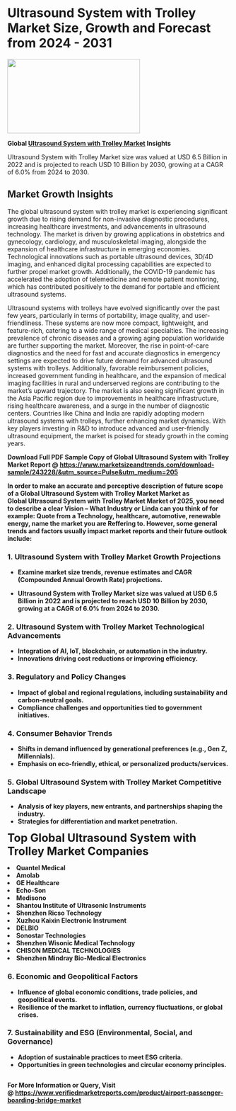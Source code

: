 <H1>Ultrasound System with Trolley Market Size, Growth and Forecast from 2024 - 2031</H1><img class="aligncenter size-medium wp-image-584254" src="https://thirdeyenews.in/wp-content/uploads/2024/09/Global-Market-Research-300x168.jpeg" alt="" width="300" height="168" /><p><strong>Global&nbsp;<a href="https://www.marketsizeandtrends.com/download-sample/243228/&amp;utm_source=Pulse&amp;utm_medium=205">Ultrasound System with Trolley Market</a> Insights</strong></p><p>Ultrasound System with Trolley Market size was valued at USD 6.5 Billion in 2022 and is projected to reach USD 10 Billion by 2030, growing at a CAGR of 6.0% from 2024 to 2030.</p><p><h2>Market Growth Insights</h2> <p>The global ultrasound system with trolley market is experiencing significant growth due to rising demand for non-invasive diagnostic procedures, increasing healthcare investments, and advancements in ultrasound technology. The market is driven by growing applications in obstetrics and gynecology, cardiology, and musculoskeletal imaging, alongside the expansion of healthcare infrastructure in emerging economies. Technological innovations such as portable ultrasound devices, 3D/4D imaging, and enhanced digital processing capabilities are expected to further propel market growth. Additionally, the COVID-19 pandemic has accelerated the adoption of telemedicine and remote patient monitoring, which has contributed positively to the demand for portable and efficient ultrasound systems.</p> <p><strong></strong></p> <p>Ultrasound systems with trolleys have evolved significantly over the past few years, particularly in terms of portability, image quality, and user-friendliness. These systems are now more compact, lightweight, and feature-rich, catering to a wide range of medical specialties. The increasing prevalence of chronic diseases and a growing aging population worldwide are further supporting the market. Moreover, the rise in point-of-care diagnostics and the need for fast and accurate diagnostics in emergency settings are expected to drive future demand for advanced ultrasound systems with trolleys. Additionally, favorable reimbursement policies, increased government funding in healthcare, and the expansion of medical imaging facilities in rural and underserved regions are contributing to the market’s upward trajectory. The market is also seeing significant growth in the Asia Pacific region due to improvements in healthcare infrastructure, rising healthcare awareness, and a surge in the number of diagnostic centers. Countries like China and India are rapidly adopting modern ultrasound systems with trolleys, further enhancing market dynamics. With key players investing in R&D to introduce advanced and user-friendly ultrasound equipment, the market is poised for steady growth in the coming years. <p><strong></p><p><span class=""><strong>Download Full PDF Sample Copy of Global Ultrasound System with Trolley Market Report</strong> @ <a href="https://www.marketsizeandtrends.com/download-sample/243228/&amp;utm_source=Pulse&amp;utm_medium=205" target="_blank">https://www.marketsizeandtrends.com/download-sample/243228/&amp;utm_source=Pulse&amp;utm_medium=205</a></span></p><p>In order to make an accurate and perceptive description of future scope of a Global&nbsp;Ultrasound System with Trolley Market Market as Global&nbsp;Ultrasound System with Trolley Market Market of 2025, you need to describe a clear Vision &ndash; What Industry or Linda can you think of for example: Quote from a Technology, healthcare, automotive, renewable energy, name the market you are Reffering to. However, some general trends and factors usually impact market reports and their future outlook include:</p><h3>1.&nbsp;<strong>Ultrasound System with Trolley Market Growth Projections</strong></h3><ul><li>Examine market size trends, revenue estimates and CAGR (Compounded Annual Growth Rate) projections.</li><li><p>Ultrasound System with Trolley Market size was valued at USD 6.5 Billion in 2022 and is projected to reach USD 10 Billion by 2030, growing at a CAGR of 6.0% from 2024 to 2030.</p></li></ul><h3>2.&nbsp;<strong>Ultrasound System with Trolley Market Technological Advancements</strong></h3><ul><li>Integration of AI, IoT, blockchain, or automation in the industry.</li><li>Innovations driving cost reductions or improving efficiency.</li></ul><h3>3.&nbsp;<strong>Regulatory and Policy Changes</strong></h3><ul><li>Impact of global and regional regulations, including sustainability and carbon-neutral goals.</li><li>Compliance challenges and opportunities tied to government initiatives.</li></ul><h3>4.&nbsp;<strong>Consumer Behavior Trends</strong></h3><ul><li>Shifts in demand influenced by generational preferences (e.g., Gen Z, Millennials).</li><li>Emphasis on eco-friendly, ethical, or personalized products/services.</li></ul><h3>5.&nbsp;<strong>Global Ultrasound System with Trolley Market Competitive Landscape</strong></h3><ul><li>Analysis of key players, new entrants, and partnerships shaping the industry.</li><li>Strategies for differentiation and market penetration.</li></ul><p data-pm-slice="1 1 []"><span style="color: inherit; font-family: inherit; font-size: 25px;">Top Global Ultrasound System with Trolley Market Companies</span></p><div class="" data-test-id=""><p><li>Quantel Medical</li><li> Amolab</li><li> GE Healthcare</li><li> Echo-Son</li><li> Medisono</li><li> Shantou Institute of Ultrasonic Instruments</li><li> Shenzhen Ricso Technology</li><li> Xuzhou Kaixin Electronic Instrument</li><li> DELBIO</li><li> Sonostar Technologies</li><li> Shenzhen Wisonic Medical Technology</li><li> CHISON MEDICAL TECHNOLOGIES</li><li> Shenzhen Mindray Bio-Medical Electronics</li></p></div><h3>6.&nbsp;<strong>Economic and Geopolitical Factors</strong></h3><ul><li>Influence of global economic conditions, trade policies, and geopolitical events.</li><li>Resilience of the market to inflation, currency fluctuations, or global crises.</li></ul><h3>7.&nbsp;<strong>Sustainability and ESG (Environmental, Social, and Governance)</strong></h3><ul><li>Adoption of sustainable practices to meet ESG criteria.</li><li>Opportunities in green technologies and circular economy principles.</li></ul><h2><strong style="font-size: 14px;">For More Information or Query, Visit @&nbsp;</strong><a style="background-color: #ffffff; font-size: 14px;" href="https://www.marketsizeandtrends.com/report/ultrasound-system-with-trolley-market/" target="_blank">https://www.verifiedmarketreports.com/product/airport-passenger-boarding-bridge-market</a></h2>
